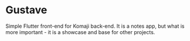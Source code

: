 # Gustave

Simple Flutter front-end for Komaji back-end.
It is a notes app, but what is more important - it is a showcase and base for other projects.
